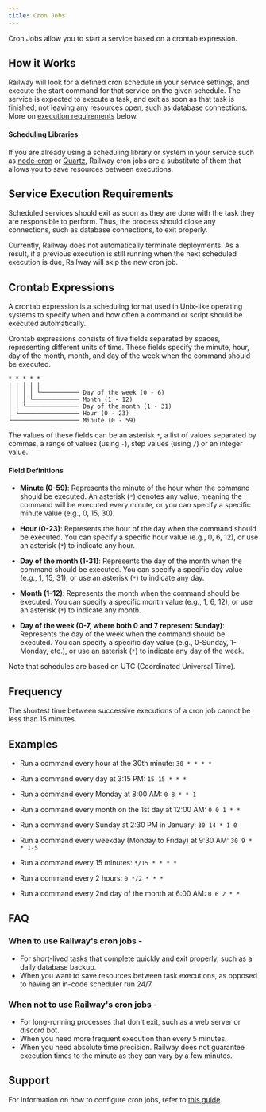 ```yaml
---
title: Cron Jobs
---
```


Cron Jobs allow you to start a service based on a crontab expression. 

## How it Works

Railway will look for a defined cron schedule in your service settings, and execute the start command for that service on the given schedule.  The service is expected to execute a task, and exit as soon as that task is finished, not leaving any resources open, such as database connections. More on [execution requirements](/reference/cron-jobs#service-execution-requirements) below.

#### Scheduling Libraries

If you are already using a scheduling library or system in your service such as [node-cron](https://www.npmjs.com/package/node-cron) or [Quartz](http://www.quartz-scheduler.org/), Railway cron jobs are a substitute of them that allows you to save resources between executions.

## Service Execution Requirements

Scheduled services should exit as soon as they are done with the task they are responsible to perform. Thus, the process should close any connections, such as database connections, to exit properly.

Currently, Railway does not automatically terminate deployments. As a result, if a previous execution is still running when the next scheduled execution is due, Railway will skip the new cron job.

## Crontab Expressions

A crontab expression is a scheduling format used in Unix-like operating systems to specify when and how often a command or script should be executed automatically. 

Crontab expressions consists of five fields separated by spaces, representing different units of time. These fields specify the minute, hour, day of the month, month, and day of the week when the command should be executed.

```
* * * * *
│ │ │ │ │
│ │ │ │ └─────────── Day of the week (0 - 6)
│ │ │ └───────────── Month (1 - 12)
│ │ └─────────────── Day of the month (1 - 31)
│ └───────────────── Hour (0 - 23)
└─────────────────── Minute (0 - 59)
```

The values of these fields can be an asterisk `*`, a list of values separated by commas, a range of values (using `-`), step values (using `/`) or an integer value.

#### Field Definitions

- **Minute (0-59)**: Represents the minute of the hour when the command should be executed. An asterisk (`*`) denotes any value, meaning the command will be executed every minute, or you can specify a specific minute value (e.g., 0, 15, 30).

- **Hour (0-23)**: Represents the hour of the day when the command should be executed. You can specify a specific hour value (e.g., 0, 6, 12), or use an asterisk (`*`) to indicate any hour.

- **Day of the month (1-31)**: Represents the day of the month when the command should be executed. You can specify a specific day value (e.g., 1, 15, 31), or use an asterisk (`*`) to indicate any day.

- **Month (1-12)**: Represents the month when the command should be executed. You can specify a specific month value (e.g., 1, 6, 12), or use an asterisk (`*`) to indicate any month.

- **Day of the week (0-7, where both 0 and 7 represent Sunday)**: Represents the day of the week when the command should be executed. You can specify a specific day value (e.g., 0-Sunday, 1-Monday, etc.), or use an asterisk (`*`) to indicate any day of the week.

Note that schedules are based on UTC (Coordinated Universal Time).

## Frequency

The shortest time between successive executions of a cron job cannot be less than 15 minutes.

## Examples

- Run a command every hour at the 30th minute: `30 * * * *`

- Run a command every day at 3:15 PM: `15 15 * * *`

- Run a command every Monday at 8:00 AM: `0 8 * * 1`

- Run a command every month on the 1st day at 12:00 AM: `0 0 1 * *`

- Run a command every Sunday at 2:30 PM in January: `30 14 * 1 0`

- Run a command every weekday (Monday to Friday) at 9:30 AM: `30 9 * * 1-5`

- Run a command every 15 minutes: `*/15 * * * *`

- Run a command every 2 hours: `0 */2 * * *`

- Run a command every 2nd day of the month at 6:00 AM: `0 6 2 * *`

## FAQ

### When to use Railway's cron jobs -

- For short-lived tasks that complete quickly and exit properly, such as a daily database backup.
- When you want to save resources between task executions, as opposed to having an in-code scheduler run 24/7.

### When not to use Railway's cron jobs -

- For long-running processes that don't exit, such as a web server or discord bot.
- When you need more frequent execution than every 5 minutes.
- When you need absolute time precision. Railway does not guarantee execution times to the minute as they can vary by a few minutes.

## Support

For information on how to configure cron jobs, refer to [this guide](/guides/cron-jobs).